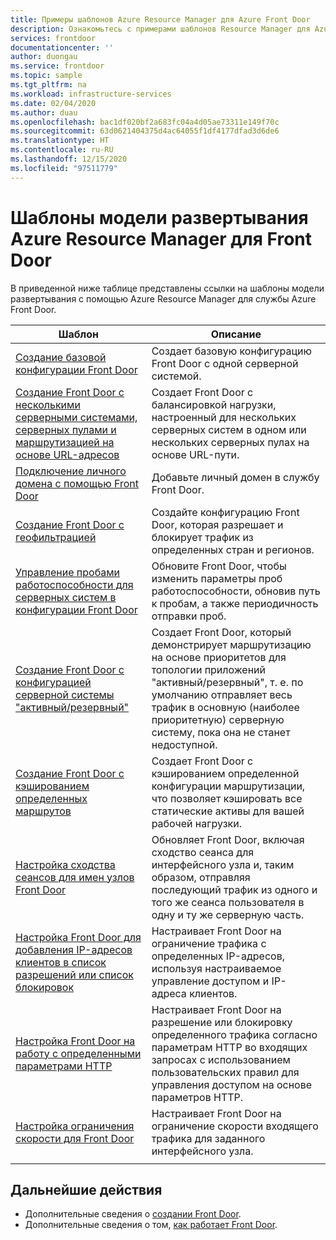 ```yaml
---
title: Примеры шаблонов Azure Resource Manager для Azure Front Door
description: Ознакомьтесь с примерами шаблонов Resource Manager для Azure Front Door, в том числе шаблонами для создания базовой конфигурации Front Door и настройки ограничения скорости для Front Door.
services: frontdoor
documentationcenter: ''
author: duongau
ms.service: frontdoor
ms.topic: sample
ms.tgt_pltfrm: na
ms.workload: infrastructure-services
ms.date: 02/04/2020
ms.author: duau
ms.openlocfilehash: bac1df020bf2a683fc04a4d05ae73311e149f70c
ms.sourcegitcommit: 63d0621404375d4ac64055f1df4177dfad3d6de6
ms.translationtype: HT
ms.contentlocale: ru-RU
ms.lasthandoff: 12/15/2020
ms.locfileid: "97511779"
---
```

# <a name="azure-resource-manager-deployment-model-templates-for-front-door"></a>Шаблоны модели развертывания Azure Resource Manager для Front Door

В приведенной ниже таблице представлены ссылки на шаблоны модели развертывания с помощью Azure Resource Manager для службы Azure Front Door. 

| Шаблон | Описание |
| ---| ---|
| [Создание базовой конфигурации Front Door](https://github.com/Azure/azure-quickstart-templates/tree/master/101-front-door-create-basic)| Создает базовую конфигурацию Front Door с одной серверной системой. |
| [Создание Front Door с несколькими серверными системами, серверных пулами и маршрутизацией на основе URL-адресов](https://github.com/Azure/azure-quickstart-templates/tree/master/101-front-door-create-multiple-backends)| Создает Front Door с балансировкой нагрузки, настроенный для нескольких серверных систем в одном или нескольких серверных пулах на основе URL-пути. |
| [Подключение личного домена с помощью Front Door](https://github.com/Azure/azure-quickstart-templates/tree/master/101-front-door-custom-domain)| Добавьте личный домен в службу Front Door. |
| [Создание Front Door с геофильтрацией](https://github.com/Azure/azure-quickstart-templates/tree/master/101-front-door-geo-filtering)| Создайте конфигурацию Front Door, которая разрешает и блокирует трафик из определенных стран и регионов. |
| [Управление пробами работоспособности для серверных систем в конфигурации Front Door](https://github.com/Azure/azure-quickstart-templates/tree/master/201-front-door-health-probes)| Обновите Front Door, чтобы изменить параметры проб работоспособности, обновив путь к пробам, а также периодичность отправки проб. |
| [Создание Front Door с конфигурацией серверной системы "активный/резервный"](https://github.com/Azure/azure-quickstart-templates/tree/master/201-front-door-priority-lb)| Создает Front Door, который демонстрирует маршрутизацию на основе приоритетов для топологии приложений "активный/резервный", т. е. по умолчанию отправляет весь трафик в основную (наиболее приоритетную) серверную систему, пока она не станет недоступной. |
| [Создание Front Door с кэшированием определенных маршрутов](https://github.com/Azure/azure-quickstart-templates/tree/master/201-front-door-create-caching)| Создает Front Door с кэшированием определенной конфигурации маршрутизации, что позволяет кэшировать все статические активы для вашей рабочей нагрузки. |
| [Настройка сходства сеансов для имен узлов Front Door](https://github.com/Azure/azure-quickstart-templates/tree/master/201-front-door-session-affinity) | Обновляет Front Door, включая сходство сеанса для интерфейсного узла и, таким образом, отправляя последующий трафик из одного и того же сеанса пользователя в одну и ту же серверную часть. |
| [Настройка Front Door для добавления IP-адресов клиентов в список разрешений или список блокировок](https://github.com/Azure/azure-quickstart-templates/tree/master/201-front-door-waf-clientip)| Настраивает Front Door на ограничение трафика с определенных IP-адресов, используя настраиваемое управление доступом и IP-адреса клиентов. |
| [Настройка Front Door на работу с определенными параметрами HTTP](https://github.com/Azure/azure-quickstart-templates/tree/master/201-front-door-waf-http-params)| Настраивает Front Door на разрешение или блокировку определенного трафика согласно параметрам HTTP во входящих запросах с использованием пользовательских правил для управления доступом на основе параметров HTTP. |
| [Настройка ограничения скорости для Front Door](https://github.com/Azure/azure-quickstart-templates/tree/master/201-front-door-rate-limiting)| Настраивает Front Door на ограничение скорости входящего трафика для заданного интерфейсного узла. |
| | |

## <a name="next-steps"></a>Дальнейшие действия

- Дополнительные сведения о [создании Front Door](quickstart-create-front-door.md).
- Дополнительные сведения о том, [как работает Front Door](front-door-routing-architecture.md).
